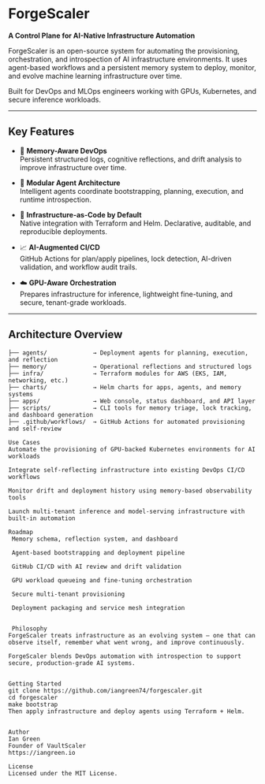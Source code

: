 # ForgeScaler

**A Control Plane for AI-Native Infrastructure Automation**

ForgeScaler is an open-source system for automating the provisioning, orchestration, and introspection of AI infrastructure environments. It uses agent-based workflows and a persistent memory system to deploy, monitor, and evolve machine learning infrastructure over time.

Built for DevOps and MLOps engineers working with GPUs, Kubernetes, and secure inference workloads.

---

## Key Features

- 🧠 **Memory-Aware DevOps**  
  Persistent structured logs, cognitive reflections, and drift analysis to improve infrastructure over time.

- 🤖 **Modular Agent Architecture**  
  Intelligent agents coordinate bootstrapping, planning, execution, and runtime introspection.

- 🔧 **Infrastructure-as-Code by Default**  
  Native integration with Terraform and Helm. Declarative, auditable, and reproducible deployments.

- 📈 **AI-Augmented CI/CD**  
  GitHub Actions for plan/apply pipelines, lock detection, AI-driven validation, and workflow audit trails.

- ☁️ **GPU-Aware Orchestration**  
  Prepares infrastructure for inference, lightweight fine-tuning, and secure, tenant-grade workloads.

---

## Architecture Overview

```text
├── agents/             → Deployment agents for planning, execution, and reflection
├── memory/             → Operational reflections and structured logs
├── infra/              → Terraform modules for AWS (EKS, IAM, networking, etc.)
├── charts/             → Helm charts for apps, agents, and memory systems
├── apps/               → Web console, status dashboard, and API layer
├── scripts/            → CLI tools for memory triage, lock tracking, and dashboard generation
├── .github/workflows/  → GitHub Actions for automated provisioning and self-review

Use Cases
Automate the provisioning of GPU-backed Kubernetes environments for AI workloads

Integrate self-reflecting infrastructure into existing DevOps CI/CD workflows

Monitor drift and deployment history using memory-based observability tools

Launch multi-tenant inference and model-serving infrastructure with built-in automation

Roadmap
 Memory schema, reflection system, and dashboard

 Agent-based bootstrapping and deployment pipeline

 GitHub CI/CD with AI review and drift validation

 GPU workload queueing and fine-tuning orchestration

 Secure multi-tenant provisioning

 Deployment packaging and service mesh integration


 Philosophy
ForgeScaler treats infrastructure as an evolving system — one that can observe itself, remember what went wrong, and improve continuously.

ForgeScaler blends DevOps automation with introspection to support secure, production-grade AI systems.


Getting Started
git clone https://github.com/iangreen74/forgescaler.git
cd forgescaler
make bootstrap
Then apply infrastructure and deploy agents using Terraform + Helm.


Author
Ian Green
Founder of VaultScaler
https://iangreen.io

License
Licensed under the MIT License.
```

